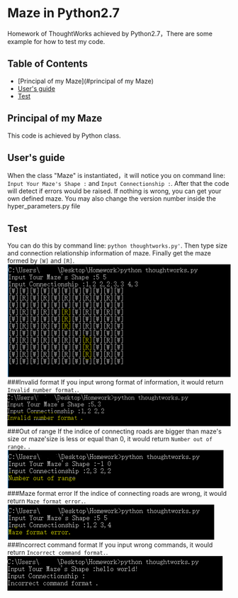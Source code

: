 # Maze in Python2.7

Homework of ThoughtWorks achieved by Python2.7，There are some example for how to test my code. 

## Table of Contents
* [Principal of my Maze](#principal of my Maze)
* [User's guide](#users-guide)
* [Test](#test)


## Principal of my Maze
This code is achieved by Python class.

## User's guide
When the class "Maze" is instantiated，it will notice you on command line: `Input Your Maze's Shape :` and `Input Connectionship :`. After that the code will detect if errors would be raised. If nothing is wrong, you can get your own defined maze.
You may also change the version number inside the hyper_parameters.py file

## Test
You can do this by command line: `python thoughtworks.py'`. Then type size and connection relationship information of maze.
Finally get the maze formed by `[W]` and `[R]`.
![avatar](test.png)
###Invalid format
If you input wrong format of information, it would return `Invalid number format.`.
![avatar](invaid.png)
###Out of range
If the indice of connecting roads are bigger than maze's size or maze'size is less or equal than 0, it would return `Number out of range.` .
![avatar](outrange.png)
###Maze format error
If the indice of connecting roads are wrong, it would return `Maze format error.`. 
![avatar](format.png)
###Incorrect command format 
If you input wrong commands, it would return `Incorrect command format.`. 
![avatar](command.png)
